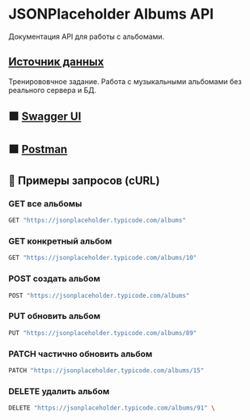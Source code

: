 # JSONPlaceholder Albums API

Документация API для работы с альбомами. 
## [Источник данных](https://jsonplaceholder.typicode.com/)
Тренирововчное задание. Работа с музыкальными альбомами без реального сервера и БД. 

## 🟩 [Swagger UI](https://petstore.swagger.io/?url=https://raw.githubusercontent.com/Yulia9401/jsonplaceholder-albums-api/main/api.yaml)

## 🟧 [Postman](https://best-team-ever-2989.postman.co/workspace/%D0%9F%D1%80%D0%B0%D0%BA%D1%82%D0%B8%D0%BA%D0%B0-REST-API~10dc170f-120e-4dec-a46d-cfea0966ad26/collection/32307980-b62e869a-63a3-4f0b-bd09-3b8be5d23b88?action=share&source=copy-link&creator=32307980) 

## 🚀 Примеры запросов (cURL)

### GET все альбомы
```bash
GET "https://jsonplaceholder.typicode.com/albums" 
```

### GET конкретный альбом  
```bash
GET "https://jsonplaceholder.typicode.com/albums/10" 
```

### POST создать альбом
```bash
POST "https://jsonplaceholder.typicode.com/albums" 
```

### PUT обновить альбом
```bash
PUT "https://jsonplaceholder.typicode.com/albums/89" 
```

### PATCH частично обновить альбом
```bash
PATCH "https://jsonplaceholder.typicode.com/albums/15"
```

### DELETE удалить альбом
```bash
DELETE "https://jsonplaceholder.typicode.com/albums/91" \
```
